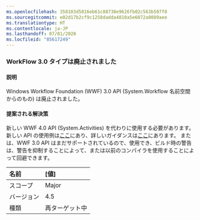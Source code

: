 ```yaml
---
ms.openlocfilehash: 358103d5816eb61c88738e9626fb02c563b507f8
ms.sourcegitcommit: e02d17b2cf9c1258dadda4810a5e6072a0089aee
ms.translationtype: HT
ms.contentlocale: ja-JP
ms.lasthandoff: 07/01/2020
ms.locfileid: "85617249"
---
```

### <a name="workflow-30-types-are-obsolete"></a>WorkFlow 3.0 タイプは廃止されました

#### <a name="details"></a>説明

Windows Workflow Foundation (WWF) 3.0 API (System.Workflow 名前空間からのもの) は廃止されました。

#### <a name="suggestion"></a>提案される解決策

新しい WWF 4.0 API (System.Activities) を代わりに使用する必要があります。 新しい API の使用例は[ここ](~/docs/framework/windows-workflow-foundation/how-to-update-the-definition-of-a-running-workflow-instance.md)にあり、詳しいガイダンスは[ここ](https://docs.microsoft.com/archive/blogs/workflowteam/wf3-types-marked-obsolete-in-net-4-5)にあります。 または、WWF 3.0 API はまだサポートされているので、使用でき、ビルド時の警告は、警告を抑制することによって、または以前のコンパイラを使用することによって回避できます。

| 名前    | [値]       |
|:--------|:------------|
| スコープ   | Major       |
| バージョン | 4.5         |
| 種類    | 再ターゲット中 |

